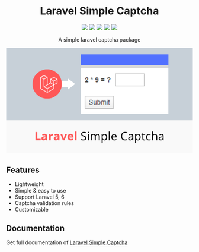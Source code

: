 <h1 align="center">Laravel Simple Captcha</h1>
<p align="center">
    <a href="https://packagist.org/packages/haruncpi/laravel-simple-captcha"><img src="https://badgen.net/packagist/v/haruncpi/laravel-simple-captcha" /></a>
    <a href="https://creativecommons.org/licenses/by/4.0/"><img src="https://badgen.net/badge/licence/CC BY 4.0/23BCCB" /></a>
     <a href=""><img src="https://badgen.net/packagist/dt/haruncpi/laravel-simple-captcha"/></a>
    <a href="https://twitter.com/laravelarticle"><img src="https://badgen.net/badge/twitter/@laravelarticle/1DA1F2?icon&label" /></a>
    <a href="https://facebook.com/laravelarticle"><img src="https://badgen.net/badge/facebook/laravelarticle/3b5998"/></a>
</p>
<p align="center">A simple laravel captcha package</p>

![Image description](previews/preview.png)


## Features
- Lightweight
- Simple & easy to use
- Support Laravel 5, 6
- Captcha validation rules
- Customizable

## Documentation
Get full documentation of [Laravel Simple Captcha](https://laravelarticle.com/laravel-simple-captcha)
